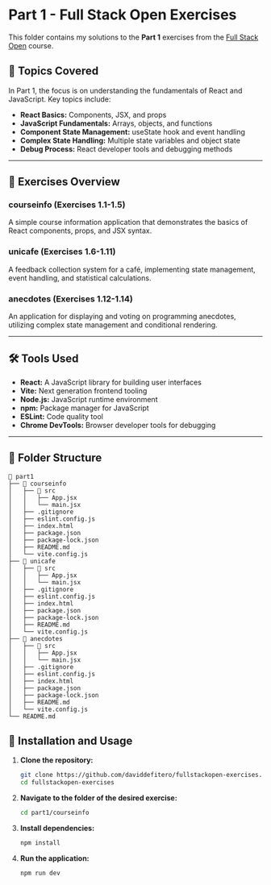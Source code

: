 # Part 1 - Full Stack Open Exercises

This folder contains my solutions to the **Part 1** exercises from the [Full Stack Open](https://fullstackopen.com/) course.

## 📖 Topics Covered

In Part 1, the focus is on understanding the fundamentals of React and JavaScript. Key topics include:

- **React Basics:** Components, JSX, and props
- **JavaScript Fundamentals:** Arrays, objects, and functions
- **Component State Management:** useState hook and event handling
- **Complex State Handling:** Multiple state variables and object state
- **Debug Process:** React developer tools and debugging methods

---

## 📝 Exercises Overview

### courseinfo (Exercises 1.1-1.5)
A simple course information application that demonstrates the basics of React components, props, and JSX syntax.

### unicafe (Exercises 1.6-1.11)
A feedback collection system for a café, implementing state management, event handling, and statistical calculations.

### anecdotes (Exercises 1.12-1.14)
An application for displaying and voting on programming anecdotes, utilizing complex state management and conditional rendering.

---

## 🛠 Tools Used

- **React:** A JavaScript library for building user interfaces
- **Vite:** Next generation frontend tooling
- **Node.js:** JavaScript runtime environment
- **npm:** Package manager for JavaScript
- **ESLint:** Code quality tool
- **Chrome DevTools:** Browser developer tools for debugging

---

## 📂 Folder Structure

```plaintext
📁 part1
├── 📁 courseinfo
│   ├── 📁 src
│   │   ├── App.jsx
│   │   └── main.jsx
│   ├── .gitignore
│   ├── eslint.config.js
│   ├── index.html
│   ├── package.json
│   ├── package-lock.json
│   ├── README.md
│   └── vite.config.js
├── 📁 unicafe
│   ├── 📁 src
│   │   ├── App.jsx
│   │   └── main.jsx
│   ├── .gitignore
│   ├── eslint.config.js
│   ├── index.html
│   ├── package.json
│   ├── package-lock.json
│   ├── README.md
│   └── vite.config.js
├── 📁 anecdotes
│   ├── 📁 src
│   │   ├── App.jsx
│   │   └── main.jsx
│   ├── .gitignore
│   ├── eslint.config.js
│   ├── index.html
│   ├── package.json
│   ├── package-lock.json
│   ├── README.md
│   └── vite.config.js
└── README.md
```

## 🚀 Installation and Usage

1. **Clone the repository:**
   ```bash
   git clone https://github.com/daviddefitero/fullstackopen-exercises.git
   cd fullstackopen-exercises
2. **Navigate to the folder of the desired exercise:**
   ```bash
   cd part1/courseinfo
3. **Install dependencies:**
   ```bash
   npm install
3. **Run the application:**
   ```bash
   npm run dev
